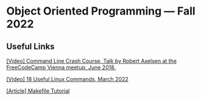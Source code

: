 # Object Oriented Programming — Fall 2022

## Useful Links

[[Video] Command Line Crash Course, Talk by Robert Axelsen at the FreeCodeCamp Vienna meetup, June 2018.](https://www.youtube.com/watch?v=yz7nYlnXLfE)

[[Video] 18 Useful Linux Commands, March 2022](https://www.youtube.com/watch?v=AVXYq8aL47Q)


[[Article] Makefile Tutorial](https://makefiletutorial.com)